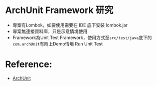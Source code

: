 # ArchUnit Framework 研究

- 專案有Lombok，如要使用需要在 IDE 底下安裝 lombok.jar
- 專案無連接資料庫，只是示意情境使用
- Framework為Unit Test Framework，使用方式至`src/test/java`底下的`com.archUnit`有附上Demo情境 Run Unit Test


# Reference:
- [ArchUnit](https://www.archunit.org/)